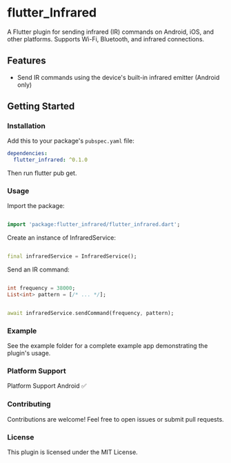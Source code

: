 # flutter_Infrared

A Flutter plugin for sending infrared (IR) commands on Android, iOS, and other platforms. Supports Wi-Fi, Bluetooth, and infrared connections.

## Features

* Send IR commands using the device's built-in infrared emitter (Android only)

## Getting Started

### Installation

Add this to your package's `pubspec.yaml` file:

```yaml
dependencies:
  flutter_infrared: ^0.1.0
```
Then run flutter pub get.

### Usage
Import the package:
```dart

import 'package:flutter_infrared/flutter_infrared.dart';
```
Create an instance of InfraredService:
```dart

final infraredService = InfraredService();
```
Send an IR command:
```dart

int frequency = 38000;
List<int> pattern = [/* ... */];


await infraredService.sendCommand(frequency, pattern);
```
### Example

See the example folder for a complete example app demonstrating the plugin's usage.

### Platform Support

Platform	Support
Android	✅


### Contributing

Contributions are welcome! Feel free to open issues or submit pull requests.

### License

This plugin is licensed under the MIT License.
